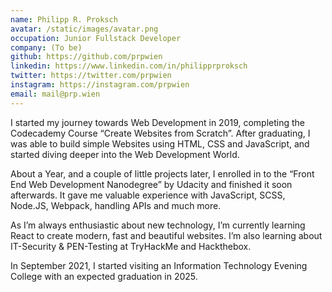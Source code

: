 ```yaml
---
name: Philipp R. Proksch
avatar: /static/images/avatar.png
occupation: Junior Fullstack Developer
company: (To be)
github: https://github.com/prpwien
linkedin: https://www.linkedin.com/in/philipprproksch
twitter: https://twitter.com/prpwien
instagram: https://instagram.com/prpwien
email: mail@prp.wien
---
```


I started my journey towards Web Development in 2019, completing the Codecademy Course “Create Websites from Scratch”. After graduating, I was able to build simple Websites using HTML, CSS and JavaScript, and started diving deeper into the Web Development World.

About a Year, and a couple of little projects later, I enrolled in to the “Front End Web Development Nanodegree” by Udacity and finished it soon afterwards.
It gave me valuable experience with JavaScript, SCSS, Node.JS, Webpack, handling APIs and much more.

As I’m always enthusiastic about new technology, I’m currently learning React to create modern, fast and beautiful websites. I’m also learning about IT-Security & PEN-Testing at TryHackMe and Hackthebox.

In September 2021, I started visiting an Information Technology Evening College with an expected graduation in 2025.
